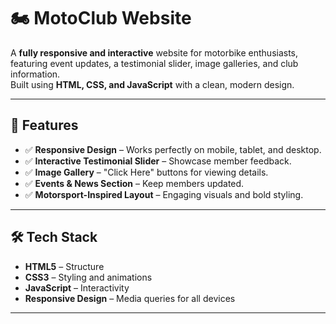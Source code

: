 # 🏍️ MotoClub Website

A **fully responsive and interactive** website for motorbike enthusiasts, featuring event updates, a testimonial slider, image galleries, and club information.  
Built using **HTML, CSS, and JavaScript** with a clean, modern design.

---

## 📌 Features
- ✅ **Responsive Design** – Works perfectly on mobile, tablet, and desktop.
- ✅ **Interactive Testimonial Slider** – Showcase member feedback.
- ✅ **Image Gallery** – "Click Here" buttons for viewing details.
- ✅ **Events & News Section** – Keep members updated.
- ✅ **Motorsport-Inspired Layout** – Engaging visuals and bold styling.

---

## 🛠️ Tech Stack
- **HTML5** – Structure
- **CSS3** – Styling and animations
- **JavaScript** – Interactivity
- **Responsive Design** – Media queries for all devices

---
